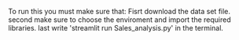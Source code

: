 To run this you must make sure that:
Fisrt download the data set file.
second make sure to choose the enviroment and import the required libraries.
last write 'streamlit run Sales_analysis.py' in the terminal.
